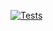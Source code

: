[![Tests](https://github.com/Zeldacrafter/n-fold-solver/workflows/Tests/badge.svg?branch=main)](https://github.com/Zeldacrafter/n-fold-solver/actions?query=workflow%3ATests)
